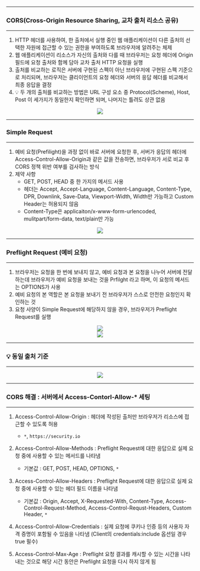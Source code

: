 -----
### CORS(Cross-Origin Resource Sharing, 교차 출처 리소스 공유)
-----
1. HTTP 헤더를 사용하여, 한 출처에서 실행 중인 웹 애플리케이션이 다른 출처의 선택한 자원에 접근할 수 있는 권한을 부여하도록 브라우저에 알려주는 체제
2. 웹 애플리케이션이 리소스가 자신의 출처와 다를 때 브라우저는 요청 헤더에 Origin 필드에 요청 출처와 함께 담아 교차 출처 HTTP 요청을 실행
3. 출처를 비교하는 로직은 서버에 구현된 스펙이 아닌 브라우저에 구현된 스펙 기준으로 처리되며, 브라우저는 클리이언트의 요청 헤더와 서버의 응답 헤더를 비교해서 최종 응답을 결정
4. 💡 두 개의 출처를 비교하는 방법은 URL 구성 요소 중 Protocol(Scheme), Host, Post 이 세가지가 동일한지 확인하면 되며, 나머지는 틀려도 상관 없음

<div align="center">
<img src="https://github.com/user-attachments/assets/09029380-dc79-4fc1-b252-b7d0a7711d2a">
</div>

-----
### Simple Request
-----
1. 예비 요청(Prefilight)을 과정 없이 바로 서버에 요청한 후, 서버가 응답의 헤더에 Access-Control-Allow-Origin과 같은 값을 전송하면, 브라우저가 서로 비교 후 CORS 정책 위반 여부를 검사하는 방식
2. 제약 사항
   - GET, POST, HEAD 중 한 가지의 메서드 사용
   - 헤더는 Accept, Accept-Language, Content-Language, Content-Type, DPR, Downlink, Save-Data, Viewport-Width, Width만 가능하고 Custom Header는 허용되지 않음
   - Content-Type은 applicaiton/x-www-form-urlencoded, mulitpart/form-data, text/plain만 가능
   
<div align="center">
<img src="https://github.com/user-attachments/assets/1ceb2db7-f190-47ef-ac46-b40208ea4a53">
</div>

-----
### Preflight Request (예비 요청)
-----
1. 브라우저는 요청을 한 번에 보내지 않고, 예비 요청과 본 요청을 나누어 서버에 전달하는데 브라우저가 예비 요청을 보내는 것을 Prfilght 라고 하며, 이 요청의 메서드는 OPTIONS가 사용
2. 예비 요청의 본 역할은 본 요청을 보내기 전 브라우저가 스스로 안전한 요청인지 확인하는 것
3. 요청 사양이 Simple Request에 해당하지 않을 경우, 브라우저가 Preflight Request를 실행
<div align="center">
<img src="https://github.com/user-attachments/assets/d8c335c9-bb80-4ded-94e8-78691d10adcc">
</div>

<div align="center">
<img src="https://github.com/user-attachments/assets/cd335fd2-af1d-4b15-a386-1c3a5dbb847c">
</div>

-----
### 💡 동일 출처 기준
-----
<div align="center">
<img src="https://github.com/user-attachments/assets/7ad31ded-af4f-40a5-98b1-1ff78ecdfcc4">
</div>

-----
### CORS 해결 : 서버에서 Access-Contorl-Allow-* 세팅
-----
1. Access-Control-Allow-Origin : 헤더에 작성된 출처만 브라우저가 리소스에 접근할 수 있도록 허용
   - ```*```, ```https://security.io```
  
2. Access-Control-Allow-Methods : Preflight Request에 대한 응답으로 실제 요청 중에 사용할 수 있는 메서드를 나타냄
   - 기본값 : GET, POST, HEAD, OPTIONS, ```*```
  
3. Access-Control-Allow-Headers : Preflight Request에 대한 응답으로 실제 요청 중에 사용할 수 있는 헤더 필드 이름을 나타냄
   - 기본값 : Origin, Accept, X-Requested-With, Content-Type, Access-Control-Request-Method, Access-Control-Requst-Headers, Custom Header, ```*```
  
4. Access-Control-Allow-Credentials : 실제 요청에 쿠키나 인증 등의 사용자 자격 증명이 포함될 수 있음을 나타냄 (Client의 credentials:include 옵션일 경우 true 필수)
5. Access-Control-Max-Age : Preflight 요청 결과를 캐시할 수 있는 시간을 나타내는 것으로 해당 시간 동안은 Prefilght 요청을 다시 하지 않게 됨
